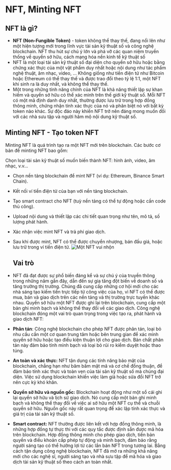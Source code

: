 # NFT, Minting NFT
## NFT là gì? 
- **NFT (Non-Fungible Token)** - token không thể thay thế, đang nổi lên như một hiện tượng mới trong lĩnh vực tài sản kỹ thuật số và công nghệ blockchain. NFT thu hút sự chú ý lớn và phá vỡ các quan niệm truyền thống về quyền sở hữu, cách mạng hóa nền kinh tế kỹ thuật số
- NFT là một loại tài sản kỹ thuật số đại diện cho quyền sở hữu hoặc bằng chứng xác thực của một vật phẩm duy nhất hoặc nội dung như tác phẩm nghệ thuật, âm nhạc, video, ... Không giống như tiền điện tử như Bitcoin hoặc Ethereum có thể thay thế và được trao đổi theo tỷ lệ 1:1, một NFT khi sinh ra là duy nhất, và không thể thay thế.
- Một trong những tính năng chính của NFT là khả năng thiết lập sự khan hiếm và quyền sở hữu có thể xác minh trên thế giới kỹ thuật số. Mỗi NFT có một mã định danh duy nhất, thường được lưu trữ trong hợp đồng thông minh, chứng nhận tính xác thực của nó và phân biệt nó với bất kỳ token nào khác. Sự độc đáo này khiến NFT trở nên đáng mong muốn đối với các nhà sưu tập và người hâm mộ nội dung kỹ thuật số.
## Minting NFT - Tạo token NFT
Minting NFT là quá trình tạo ra một NFT mới trên blockchain. Các bước cơ bản để minting NFT bao gồm:

Chọn loại tài sản kỹ thuật số muốn biến thành NFT: hình ảnh, video, âm nhạc, v.v...
- Chọn nền tảng blockchain để mint NFT (ví dụ: Ethereum, Binance Smart Chain).
- Kết nối ví tiền điện tử của bạn với nền tảng blockchain.
- Tạo smart contract cho NFT (tuỳ nền tảng có thể tự động hoặc cần code thủ công).
- Upload nội dung và thiết lập các chi tiết quan trọng như tên, mô tả, số lượng phát hành.
- Xác nhận việc mint NFT và trả phí giao dịch.
- Sau khi được mint, NFT có thể được chuyển nhượng, bán đấu giá, hoặc lưu trữ trong ví tiền điện tử.
 ![Một NFT vui nhộn](https://github.com/Zukitata03/se13.1/assets/93626176/4cfe1083-0280-483d-aad5-08e36e4c58b3)

  ## Vai trò
- NFT đã đạt được sự phổ biến đáng kể và sự chú ý của truyền thông trong những năm gần đây, dẫn đến sự gia tăng đột biến về doanh số và tăng trưởng thị trường. Chúng đã cung cấp những cơ hội mới cho các nhà sáng tạo kiếm tiền trực tiếp từ công việc của họ, vì NFT có thể được mua, bán và giao dịch trên các nền tảng và thị trường trực tuyến khác nhau. Quyền sở hữu một NFT được ghi lại trên blockchain, cung cấp một bản ghi minh bạch và không thể thay đổi về các giao dịch.
Công nghệ blockchain đóng một vai trò quan trọng trong việc tạo ra, phát hành và giao dịch NFT:

- **Phân tán**: Công nghệ blockchain cho phép NFT được phân tán, loại bỏ nhu cầu cần một cơ quan trung tâm hoặc bên trung gian để xác minh quyền sở hữu hoặc tạo điều kiện thuận lợi cho giao dịch. Bản chất phân tán này đảm bảo tính minh bạch và loại bỏ rủi ro kiểm duyệt hoặc thao túng.
- **An toàn và xác thực:** NFT tận dụng các tính năng bảo mật của blockchain, chẳng hạn như băm băm mật mã và cơ chế đồng thuận, để đảm bảo tính xác thực và toàn vẹn của tài sản kỹ thuật số mà chúng đại diện. Việc sử dụng blockchain khiến việc làm giả hoặc sửa đổi NFT trở nên cực kỳ khó khăn.
- **Quyền sở hữu và nguồn gốc:** Blockchain hoạt động như một sổ cái ghi lại quyền sở hữu và lịch sử giao dịch. Nó cung cấp một bản ghi minh bạch và không thể thay đổi về việc ai sở hữu một NFT cụ thể và chuỗi quyền sở hữu. Nguồn gốc này rất quan trọng để xác lập tính xác thực và giá trị của tài sản kỹ thuật số.
- **Smart contract:** NFT thường được liên kết với hợp đồng thông minh, là những hợp đồng tự thực thi với các quy tắc được định sẵn được mã hóa trên blockchain. Hợp đồng thông minh cho phép giao dịch, tiền bản quyền và điều khoản cấp phép tự động và minh bạch, đảm bảo rằng người sáng tạo có thể hưởng lợi từ các lần bán NFT trong tương lai.
Bằng cách tận dụng công nghệ blockchain, NFT đã mở ra những khả năng mới cho các nghệ sĩ, người sáng tạo và nhà sưu tập để mã hóa và giao dịch tài sản kỹ thuật số theo cách an toàn nhất.

